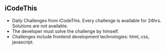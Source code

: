 ## iCodeThis
  - Daily Challenges from iCodeThis. Every challenge is available for 24hrs. Solutions are not available. 
  - The developer must solve the challenge by himself.  
  - Challenges include frontend development technologies: html, css, javascript.

